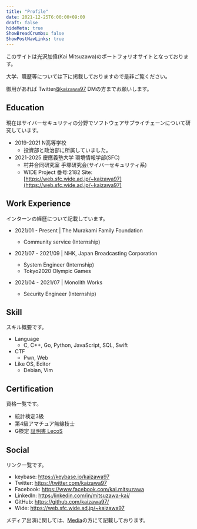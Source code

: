 ```yaml
---
title: "Profile"
date: 2021-12-25T6:00:00+09:00
draft: false
hideMeta: true
ShowBreadCrumbs: false
ShowPostNavLinks: true
---
```


このサイトは光沢加偉(Kai Mitsuzawa)のポートフォリオサイトとなっております。

大学、職歴等については下に掲載しておりますので是非ご覧ください。

御用があれば Twitter[@kaizawa97](https://twitter.com/kaizawa97) DMの方までお願いします。

## Education
現在はサイバーセキュリティの分野でソフトウェアサプライチェーンについて研究しています。

  - 2019-2021 N高等学校
    - 投資部と政治部に所属していました。
  - 2021-2025 慶應義塾大学 環境情報学部(SFC)
    - 村井合同研究室 手塚研究会(サイバーセキュリティ系)
    - WIDE Project 番号:2182 Site: [https://web.sfc.wide.ad.jp/~kaizawa97](https://web.sfc.wide.ad.jp/~kaizawa97)

## Work Experience
インターンの経歴について記載しています。

- 2021/01 - Present | The Murakami Family Foundation
  - Community service (Internship)

- 2021/07 - 2021/09 | NHK, Japan Broadcasting Corporation
    - System Engineer (Internship)
    - Tokyo2020 Olympic Games

- 2021/04 - 2021/07 | Monolith Works
    - Security Engineer (Internship)

## Skill
スキル概要です。
  - Language
    - C, C++, Go, Python, JavaScript, SQL, Swift
  - CTF
    - Pwn, Web
  - Like OS, Editor
    - Debian, Vim

## Certification
資格一覧です。
  - 統計検定3級
  - 第4級アマチュア無線技士
  - G検定 [証明書 LecoS](https://nlp.netlearning.co.jp/ns/portal/openbadge/#/public/assertions/user/eFZJUXVNMktOckVIQmFxWDJxM3FuUT09)

## Social
リンク一覧です。
  - keybase: https://keybase.io/kaizawa97
  - Twitter: https://twitter.com/kaizawa97
  - Facebook: https://www.facebook.com/kai.mitsuzawa
  - LinkedIn: [https:/linkedin.com/in/mitsuzawa-kai/](https:/linkedin.com/in/mitsuzawa-kai/)
  - GitHub: https://github.com/kaizawa97/
  - Wide: https://web.sfc.wide.ad.jp/~kaizawa97

メディア出演に関しては、[Media](/media)の方にて記載しております。